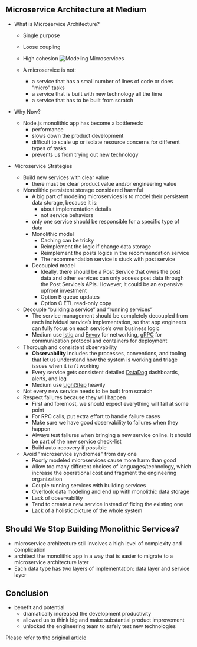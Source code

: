 ## Microservice Architecture at Medium

* What is Microservice Architecture?
  * Single purpose 
  * Loose coupling 
  * High cohesion
  ![Modeling Microservices](https://cdn-images-1.medium.com/max/2000/1*f5yQlyPApGNPfauFBe0pTA.png "Three Principles of Modeling Microservices")

  * A microservice is not:
    * a service that has a small number of lines of code or does "micro" tasks
    * a service that is built with new technology all the time
    * a service that has to be built from scratch

* Why Now?
  * Node.js monolithic app has become a bottleneck:
    * performance
    * slows down the product development
    * difficult to scale up or isolate resource concerns for different types of tasks
    * prevents us from trying out new technology

* Microservice Strategies
  * Build new services with clear value
    * there must be clear product value and/or engineering value 
  * Monolithic persistent storage considered harmful
    * A big part of modeling microservices is to model their persistent data storage, because it is: 
      * about implementation details
      * not service behaviors
    * only one service should be responsible for a specific type of data 
    * Monolithic model
      * Caching can be tricky
      * Reimplement the logic if change data storage
      * Reimplement the posts logics in the recommendation service
      * The recommendation service is stuck with post service
    * Decoupled model
      * Ideally, there should be a Post Service that owns the post data and other services can only access post data through the Post Service’s APIs. However, it could be an expensive upfront investment
      *  Option B queue updates
      *  Option C ETL read-only copy
  * Decouple “building a service” and “running services”
    * The service management should be completely decoupled from each individual service’s implementation, so that app engineers can fully focus on each service’s own business logic
    * Medium use [Istio](https://istio.io/) and [Envoy](https://www.envoyproxy.io/) for networking, [gRPC](https://grpc.io/) for communication protocol and containers for deployment
  * Thorough and consistent observability
    * **Observability** includes the processes, conventions, and tooling that let us understand how the system is working and triage issues when it isn’t working 
    * Every service gets consistent  detailed [DataDog](https://www.datadoghq.com/) dashboards, alerts, and log
    * Medium use [LightStep](https://lightstep.com/) heavily
  * Not every new service needs to be built from scratch
  * Respect failures because they will happen
    * First and foremost, we should expect everything will fail at some point
    * For RPC calls, put extra effort to handle failure cases
    * Make sure we have good observability to failures when they happen
    * Always test failures when bringing a new service online. It should be part of the new service check-list
    * Build auto-recovery if possible
  * Avoid "microservice syndromes" from day one
    * Poorly modeled microservices cause more harm than good
    * Allow too many different choices of languages/technology, which increase the operational cost and fragment the engineering organization
    * Couple running services with building services
    * Overlook data modeling and end up with monolithic data storage
    * Lack of observability
    * Tend to create a new service instead of fixing the existing one
    * Lack of a holistic picture of the whole system

## Should We Stop Building Monolithic Services?
* microservice architecture still involves a high level of complexity and complication
* architect the monolithic app in a way that is easier to migrate to a microservice architecture later 
* Each data type has two layers of implementation: data layer and service layer

## Conclusion
* benefit and potential
  * dramatically increased the development productivity
  * allowed us to think big and make substantial product improvement
  * unlocked the engineering team to safely test new technologies

Please refer to the [original article](https://medium.engineering/microservice-architecture-at-medium-9c33805eb74f)